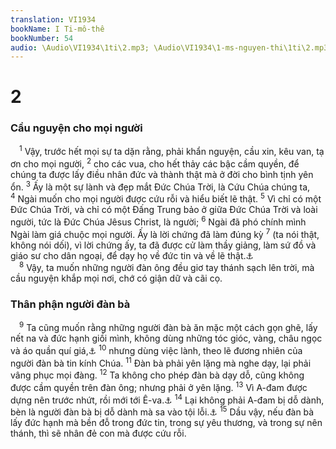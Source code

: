 ```yaml
---
translation: VI1934
bookName: I Ti-mô-thê 
bookNumber: 54
audio: \Audio\VI1934\1ti\2.mp3; \Audio\VI1934\1-ms-nguyen-thi\1ti\2.mp3; \Audio\VI1934\2-ms-david-dong\1ti\2.mp3
---
```


<div class="title"><h1>2</h1><h3>Cầu nguyện cho mọi người</h3></div>
<span class="verse 1ti_2_1"> <sup>1</sup> Vậy, trước hết mọi sự ta dặn rằng, phải khẩn nguyện, cầu xin, kêu van, tạ ơn cho mọi người, </span>
<span class="verse 1ti_2_2"><sup>2</sup> cho các vua, cho hết thảy các bậc cầm quyền, để chúng ta được lấy điều nhân đức và thành thật mà ở đời cho bình tịnh yên ổn. </span>
<span class="verse 1ti_2_3"><sup>3</sup> Ấy là một sự lành và đẹp mắt Đức Chúa Trời, là Cứu Chúa chúng ta, </span>
<span class="verse 1ti_2_4"><sup>4</sup> Ngài muốn cho mọi người được cứu rỗi và hiểu biết lẽ thật. </span>
<span class="verse 1ti_2_5"><sup>5</sup> Vì chỉ có một Đức Chúa Trời, và chỉ có một Đấng Trung bảo ở giữa Đức Chúa Trời và loài người, tức là Đức Chúa Jêsus Christ, là người; </span>
<span class="verse 1ti_2_6"><sup>6</sup> Ngài đã phó chính mình Ngài làm giá chuộc mọi người. Ấy là lời chứng đã làm đúng kỳ </span>
<span class="verse 1ti_2_7"><sup>7</sup> (ta nói thật, không nói dối), vì lời chứng ấy, ta đã được cử làm thầy giảng, làm sứ đồ và giáo sư cho dân ngoại, để dạy họ về đức tin và về lẽ thật.<a data-toggle="tooltip" data-placement="bottom" title="2Ti 1:11">⚓</a><br/></span>
<span class="verse 1ti_2_8"> <sup>8</sup> Vậy, ta muốn những người đàn ông đều giơ tay thánh sạch lên trời, mà cầu nguyện khắp mọi nơi, chớ có giận dữ và cãi cọ. <br/></span>
<div class="title"><h3>Thân phận người đàn bà</h3></div>
<span class="verse 1ti_2_9"> <sup>9</sup> Ta cũng muốn rằng những người đàn bà ăn mặc một cách gọn ghẽ, lấy nết na và đức hạnh giồi mình, không dùng những tóc gióc, vàng, châu ngọc và áo quần quí giá,<a data-toggle="tooltip" data-placement="bottom" title="1Phi 3:3">⚓</a></span>
<span class="verse 1ti_2_10"><sup>10</sup> nhưng dùng việc lành, theo lẽ đương nhiên của người đàn bà tin kính Chúa. </span>
<span class="verse 1ti_2_11"><sup>11</sup> Đàn bà phải yên lặng mà nghe dạy, lại phải vâng phục mọi đàng. </span>
<span class="verse 1ti_2_12"><sup>12</sup> Ta không cho phép đàn bà dạy dỗ, cũng không được cầm quyền trên đàn ông; nhưng phải ở yên lặng. </span>
<span class="verse 1ti_2_13"><sup>13</sup> Vì A-đam được dựng nên trước nhứt, rồi mới tới Ê-va.<a data-toggle="tooltip" data-placement="bottom" title="Sa 2:7; 21-22">⚓</a></span>
<span class="verse 1ti_2_14"><sup>14</sup> Lại không phải A-đam bị dỗ dành, bèn là người đàn bà bị dỗ dành mà sa vào tội lỗi.<a data-toggle="tooltip" data-placement="bottom" title="Sa 3:1-6">⚓</a></span>
<span class="verse 1ti_2_15"><sup>15</sup> Dầu vậy, nếu đàn bà lấy đức hạnh mà bền đỗ trong đức tin, trong sự yêu thương, và trong sự nên thánh, thì sẽ nhân đẻ con mà được cứu rỗi. <br/></span>
